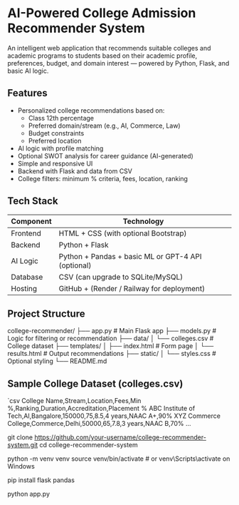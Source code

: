 # AI-Powered College Admission Recommender System

An intelligent web application that recommends suitable colleges and academic programs to students based on their academic profile, preferences, budget, and domain interest — powered by Python, Flask, and basic AI logic.

## Features

- Personalized college recommendations based on:
  - Class 12th percentage
  - Preferred domain/stream (e.g., AI, Commerce, Law)
  - Budget constraints
  - Preferred location
- AI logic with profile matching
- Optional SWOT analysis for career guidance (AI-generated)
- Simple and responsive UI
- Backend with Flask and data from CSV
- College filters: minimum % criteria, fees, location, ranking

## Tech Stack

| Component  | Technology |
|------------|------------|
| Frontend   | HTML + CSS (with optional Bootstrap) |
| Backend    | Python + Flask |
| AI Logic   | Python + Pandas + basic ML or GPT-4 API (optional) |
| Database   | CSV (can upgrade to SQLite/MySQL) |
| Hosting    | GitHub + (Render / Railway for deployment) |


## Project Structure

college-recommender/ ├── app.py                # Main Flask app ├── models.py             # Logic for filtering or recommendation ├── data/ │   └── colleges.csv      # College dataset ├── templates/ │   ├── index.html        # Form page │   └── results.html      # Output recommendations ├── static/ │   └── styles.css        # Optional styling └── README.md


## Sample College Dataset (colleges.csv)

`csv
College Name,Stream,Location,Fees,Min %,Ranking,Duration,Accreditation,Placement %
ABC Institute of Tech,AI,Bangalore,150000,75,8.5,4 years,NAAC A+,90%
XYZ Commerce College,Commerce,Delhi,50000,65,7.8,3 years,NAAC B,70%
...

git clone https://github.com/your-username/college-recommender-system.git
cd college-recommender-system

python -m venv venv
source venv/bin/activate  # or venv\Scripts\activate on Windows

pip install flask pandas

python app.py
